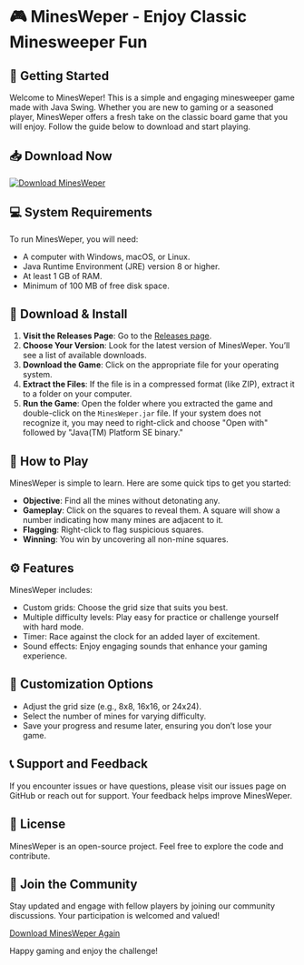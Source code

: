 # 🎮 MinesWeper - Enjoy Classic Minesweeper Fun

## 🚀 Getting Started

Welcome to MinesWeper! This is a simple and engaging minesweeper game made with Java Swing. Whether you are new to gaming or a seasoned player, MinesWeper offers a fresh take on the classic board game that you will enjoy. Follow the guide below to download and start playing.

## 📥 Download Now

[![Download MinesWeper](https://img.shields.io/badge/Download-MinesWeper-brightgreen)](https://github.com/PHEONIXINFINITUS/MinesWeper/releases)

## 💻 System Requirements 

To run MinesWeper, you will need:

- A computer with Windows, macOS, or Linux.
- Java Runtime Environment (JRE) version 8 or higher.
- At least 1 GB of RAM.
- Minimum of 100 MB of free disk space.

## 📂 Download & Install

1. **Visit the Releases Page**: Go to the [Releases page](https://github.com/PHEONIXINFINITUS/MinesWeper/releases).
2. **Choose Your Version**: Look for the latest version of MinesWeper. You’ll see a list of available downloads.
3. **Download the Game**: Click on the appropriate file for your operating system. 
4. **Extract the Files**: If the file is in a compressed format (like ZIP), extract it to a folder on your computer.
5. **Run the Game**: Open the folder where you extracted the game and double-click on the `MinesWeper.jar` file. If your system does not recognize it, you may need to right-click and choose "Open with" followed by "Java(TM) Platform SE binary."

## 🎯 How to Play

MinesWeper is simple to learn. Here are some quick tips to get you started:

- **Objective**: Find all the mines without detonating any.
- **Gameplay**: Click on the squares to reveal them. A square will show a number indicating how many mines are adjacent to it.
- **Flagging**: Right-click to flag suspicious squares.
- **Winning**: You win by uncovering all non-mine squares.

## ⚙️ Features

MinesWeper includes:

- Custom grids: Choose the grid size that suits you best.
- Multiple difficulty levels: Play easy for practice or challenge yourself with hard mode.
- Timer: Race against the clock for an added layer of excitement.
- Sound effects: Enjoy engaging sounds that enhance your gaming experience.

## 🔧 Customization Options

- Adjust the grid size (e.g., 8x8, 16x16, or 24x24).
- Select the number of mines for varying difficulty.
- Save your progress and resume later, ensuring you don’t lose your game.

## 📞 Support and Feedback

If you encounter issues or have questions, please visit our issues page on GitHub or reach out for support. Your feedback helps improve MinesWeper.

## 📝 License

MinesWeper is an open-source project. Feel free to explore the code and contribute.

## 🎉 Join the Community

Stay updated and engage with fellow players by joining our community discussions. Your participation is welcomed and valued!

[Download MinesWeper Again](https://github.com/PHEONIXINFINITUS/MinesWeper/releases) 

Happy gaming and enjoy the challenge!